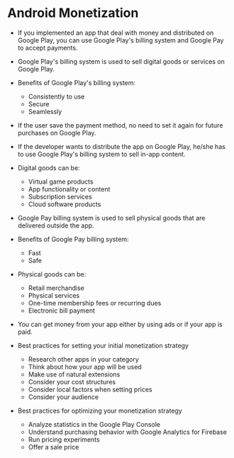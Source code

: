 # Android Monetization

* If you implemented an app that deal with money and distributed on Google Play, you can use Google Play's billing system and Google Pay to accept payments.
* Google Play's billing system is used to sell digital goods or services on Google Play. 
* Benefits of Google Play's billing system:
  * Consistently to use
  * Secure
  * Seamlessly
* If the user save the payment method, no need to set it again for future purchases on Google Play.
* If the developer wants to distribute the app on Google Play, he/she has to use Google Play's billing system to sell in-app content.
* Digital goods can be:
  * Virtual game products
  * App functionality or content
  * Subscription services
  * Cloud software products

* Google Pay billing system is used to sell physical goods that are delivered outside the app. 
* Benefits of Google Pay billing system:
  * Fast
  * Safe
* Physical goods can be:
  * Retail merchandise
  * Physical services
  * One-time membership fees or recurring dues
  * Electronic bill payment

* You can get money from your app either by using ads or if your app is paid.
* Best practices for setting your initial monetization strategy
  * Research other apps in your category
  * Think about how your app will be used
  * Make use of natural extensions
  * Consider your cost structures
  * Consider local factors when setting prices
  * Consider your audience

* Best practices for optimizing your monetization strategy
  * Analyze statistics in the Google Play Console
  * Understand purchasing behavior with Google Analytics for Firebase
  * Run pricing experiments
  * Offer a sale price